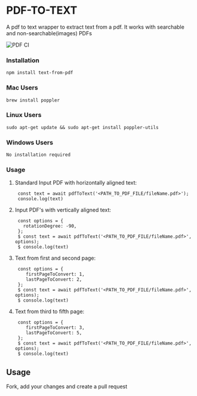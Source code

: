 # PDF-TO-TEXT
A pdf to text wrapper to extract text from a pdf. It works with searchable and non-searchable(images) PDFs

![PDF CI](https://github.com/fasatrix/pdf-to-text/actions/workflows/pdfToText.yaml/badge.svg)

### Installation
`npm install text-from-pdf`

### Mac Users
`brew install poppler`

### Linux Users
`sudo apt-get update && sudo apt-get install poppler-utils`

### Windows Users
`No installation required`

### Usage
1) Standard Input PDF with horizontally aligned text:      
      ```
       const text = await pdfToText('<PATH_TO_PDF_FILE/fileName.pdf>');
       console.log(text)
     ```
2)  Input PDF's with vertically aligned text:
       ```  
        const options = {
          rotationDegree: -90,
        };
        $ const text = await pdfToText('<PATH_TO_PDF_FILE/fileName.pdf>', options);
        $ console.log(text)
       ```
3)  Text from first and second page:
       ```  
        const options = {
           firstPageToConvert: 1,
           lastPageToConvert: 2,
        };
        $ const text = await pdfToText('<PATH_TO_PDF_FILE/fileName.pdf>', options);
        $ console.log(text)
       ```
4)  Text from third to fifth page:
       ```  
        const options = {
           firstPageToConvert: 3,
           lastPageToConvert: 5,
        };
        $ const text = await pdfToText('<PATH_TO_PDF_FILE/fileName.pdf>', options);
        $ console.log(text)
       ```

## Usage
Fork, add your changes and create a pull request 

       

